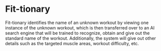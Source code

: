 # Fit-tionary
Fit-tionary identifies the name of an unknown workout by viewing one instance of the unknown workout, which is then transferred over to an AI search engine that will be trained to recognize, obtain and give out the standard name of the workout. Additionally, the system will give out other details such as the targeted muscle areas, workout difficulty, etc.
